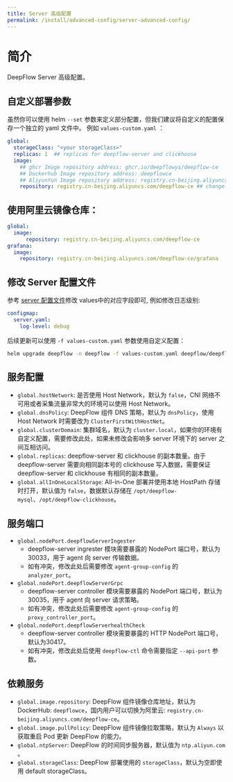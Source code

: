 ```yaml
---
title: Server 高级配置
permalink: /install/advanced-config/server-advanced-config/
---
```


# 简介

DeepFlow Server 高级配置。

## 自定义部署参数

虽然你可以使用 helm `--set` 参数来定义部分配置，但我们建议将自定义的配置保存一个独立的 yaml 文件中。
例如 `values-custom.yaml` ：

```yaml
global:
  storageClass: "<your storageClass>"
  replicas: 1  ## replicas for deepflow-server and clickhouse
  image:
    ## ghcr Image repository address: ghcr.io/deepflowys/deepflow-ce
    ## Dockerhub Image repository address: deepflowce
    ## AliyunYun Image repository address: registry.cn-beijing.aliyuncs.com/deepflow-ce
    repository: registry.cn-beijing.aliyuncs.com/deepflow-ce ## change deepflow image registry to  aliyun
```

## 使用阿里云镜像仓库：

```yaml
global:
  image:
      repository: registry.cn-beijing.aliyuncs.com/deepflow-ce
grafana:
  image:
    repository: registry.cn-beijing.aliyuncs.com/deepflow-ce/grafana
```

## 修改 Server 配置文件

参考 [server 配置文件](https://github.com/deepflowys/deepflow/blob/main/server/server.yaml)修改 values中的对应字段即可,
例如修改日志级别:

```yaml
configmap:
  server.yaml:
    log-level: debug
```

后续更新可以使用 `-f values-custom.yaml` 参数使用自定义配置：

```bash
helm upgrade deepflow -n deepflow -f values-custom.yaml deepflow/deepflow
```

## 服务配置

- `global.hostNetwork`: 是否使用 Host Network，默认为 `false`，CNI 网络不可用或者采集流量非常大的环境可以使用 Host Network。
- `global.dnsPolicy`: DeepFlow 组件 DNS 策略，默认为 `dnsPolicy`，使用 Host Network 时需要改为 `ClusterFirstWithHostNet`。
- `global.clusterDomain`: 集群域名，默认为 `cluster.local`，如果你的环境有自定义配置，需要修改此处，如果未修改会影响多 server 环境下的 server 之间互相访问。
- `global.replicas`: deepflow-server 和 clickhouse 的副本数量。由于 deepflow-server 需要向相同副本号的 clickhouse 写入数据，需要保证 deepflow-server 和 clickhouse 有相同的副本数量。
- `global.allInOneLocalStorage`: All-in-One 部署并使用本地 HostPath 存储时打开，默认值为 `false`，数据默认存储在 `/opt/deepflow-mysql`、`/opt/deepflow-clickhouse`。

## 服务端口

- `global.nodePort.deepflowServerIngester`
  - deepflow-server ingrester 模块需要暴露的 NodePort 端口号，默认为30033，用于 agent 向 server 传输数据。
  - 如有冲突，修改此处后需要修改 `agent-group-config` 的 `analyzer_port`。
- `global.nodePort.deepflowServerGrpc`
  - deepflow-server controller 模块需要暴露的 NodePort 端口号，默认为30035，用于 agent 向 server 请求策略。
  - 如有冲突，修改此处后需要修改 `agent-group-config` 的 `proxy_controller_port`。
- `global.nodePort.deepflowServerhealthCheck`
  - deepflow-server controller 模块需要暴露的 HTTP NodePort 端口号，默认为30417。
  - 如有冲突，修改此处后使用 `deepflow-ctl` 命令需要指定 `--api-port` 参数。

## 依赖服务

- `global.image.repository`: DeepFlow 组件镜像仓库地址，默认为 DockerHub: `deepflowce`，国内用户可以切换为阿里云:  `registry.cn-beijing.aliyuncs.com/deepflow-ce`。
- `global.image.pullPolicy`: DeepFlow 组件镜像拉取策略，默认为 `Always` 以获取重启 Pod 更新 DeepFlow 的能力。
- `global.ntpServer`: DeepFlow 的时间同步服务器，默认值为 `ntp.aliyun.com` 。
- `global.storageClass`: DeepFlow 部署使用的 `storageClass`，默认为空即使用 default storageClass。

